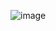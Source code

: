![image](https://github.com/dhruvabhat24/Leetcode-2024/assets/122305929/07b7a415-5805-43b7-b124-fc42e613e734)
